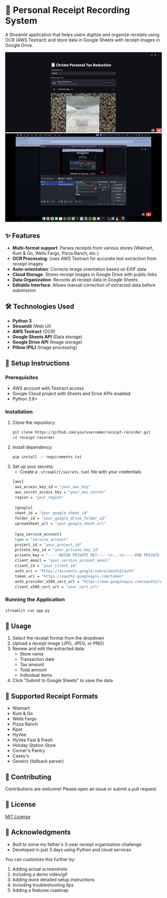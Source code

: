 
# 🧾 Personal Receipt Recording System

A Streamlit application that helps users digitize and organize receipts using OCR (AWS Textract) and store data in Google Sheets with receipt images in Google Drive.

<div align="center">
   <img src="https://github.com/jethrosta/personal-tax-recording/blob/main/images/Screenshot 2025-06-15 at 14.30.00.png">
   <br>
   <img src="https://github.com/jethrosta/personal-tax-recording/blob/main/images/bills_ocr_record.gif">
</div>

## ✨ Features

- **Multi-format support**: Parses receipts from various stores (Walmart, Kum & Go, Wells Fargo, Pizza Ranch, etc.)
- **OCR Processing**: Uses AWS Textract for accurate text extraction from receipt images
- **Auto-orientation**: Corrects image orientation based on EXIF data
- **Cloud Storage**: Stores receipt images in Google Drive with public links
- **Data Organization**: Records all receipt data in Google Sheets
- **Editable Interface**: Allows manual correction of extracted data before submission

## 🛠️ Technologies Used

- **Python 3**
- **Streamlit** (Web UI)
- **AWS Textract** (OCR)
- **Google Sheets API** (Data storage)
- **Google Drive API** (Image storage)
- **Pillow (PIL)** (Image processing)

## 🔧 Setup Instructions

### Prerequisites
- AWS account with Textract access
- Google Cloud project with Sheets and Drive APIs enabled
- Python 3.8+

### Installation

1. Clone the repository:
   ```bash
   git clone https://github.com/yourusername/receipt-recorder.git
   cd receipt-recorder
2. Install dependency:
   ```bash
   pip install -r requirements.txt
3. Set up your secrets:
   - Create a `.streamlit/secrets.toml` file with your credentials
   ```bash
   [aws]
    aws_access_key_id = "your_aws_key"
    aws_secret_access_key = "your_aws_secret"
    region = "your_region"
    
    [google]
    sheet_id = "your_google_sheet_id"
    folder_id = "your_google_drive_folder_id"
    spreadsheet_url = "your_google_sheet_url"
    
    [gcp_service_account]
    type = "service_account"
    project_id = "your_project_id"
    private_key_id = "your_private_key_id"
    private_key = "-----BEGIN PRIVATE KEY-----\n...\n-----END PRIVATE KEY-----\n"
    client_email = "your_service_account_email"
    client_id = "your_client_id"
    auth_uri = "https://accounts.google.com/o/oauth2/auth"
    token_uri = "https://oauth2.googleapis.com/token"
    auth_provider_x509_cert_url = "https://www.googleapis.com/oauth2/v1/certs"
    client_x509_cert_url = "your_cert_url"
    ```
### Running the Application

```bash
streamlit run app.py
```

## 📜 Usage

1. Select the receipt format from the dropdown
2. Upload a receipt image (JPG, JPEG, or PNG)
3. Review and edit the extracted data:
   - Store name
   - Transaction date
   - Tax amount
   - Total amount
   - Individual items
4. Click "Submit to Google Sheets" to save the data

## 🌟 Supported Receipt Formats

- Walmart
- Kum & Go
- Wells Fargo
- Pizza Ranch
- Kpot
- HyVee
- HyVee Fast & Fresh
- Holiday Station Store
- Corner's Pantry
- Casey's
- Generic (fallback parser)

## 🤝 Contributing

Contributions are welcome! Please open an issue or submit a pull request.

## 📜 License
[MIT License](LICENSE) 

## 🙏 Acknowledgments
- Built to solve my father's 3-year receipt organization challenge
- Developed in just 3 days using Python and cloud services


You can customize this further by:
1. Adding actual screenshots
2. Including a demo video/gif
3. Adding more detailed setup instructions
4. Including troubleshooting tips
5. Adding a features roadmap
